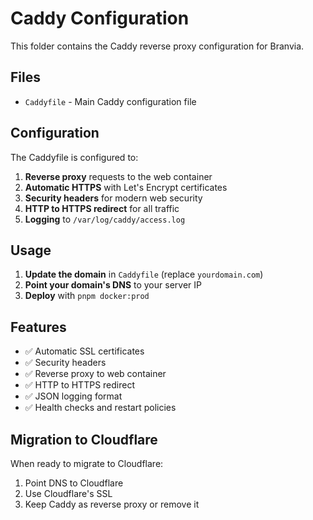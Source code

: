 # Caddy Configuration

This folder contains the Caddy reverse proxy configuration for Branvia.

## Files

- `Caddyfile` - Main Caddy configuration file

## Configuration

The Caddyfile is configured to:

1. **Reverse proxy** requests to the web container
2. **Automatic HTTPS** with Let's Encrypt certificates
3. **Security headers** for modern web security
4. **HTTP to HTTPS redirect** for all traffic
5. **Logging** to `/var/log/caddy/access.log`

## Usage

1. **Update the domain** in `Caddyfile` (replace `yourdomain.com`)
2. **Point your domain's DNS** to your server IP
3. **Deploy** with `pnpm docker:prod`

## Features

- ✅ Automatic SSL certificates
- ✅ Security headers
- ✅ Reverse proxy to web container
- ✅ HTTP to HTTPS redirect
- ✅ JSON logging format
- ✅ Health checks and restart policies

## Migration to Cloudflare

When ready to migrate to Cloudflare:
1. Point DNS to Cloudflare
2. Use Cloudflare's SSL
3. Keep Caddy as reverse proxy or remove it

